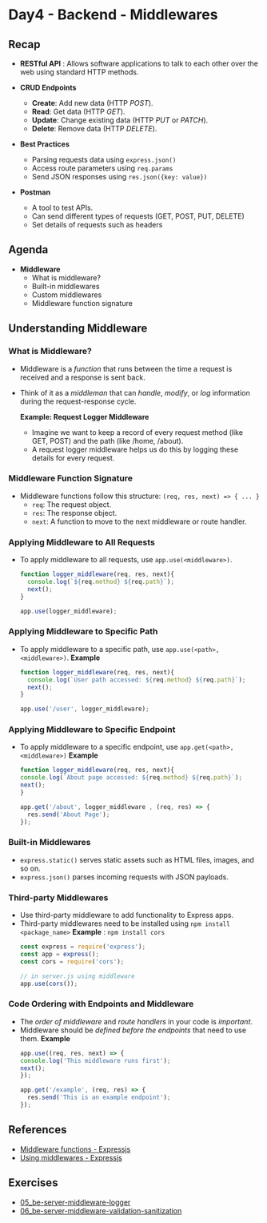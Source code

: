 # Day4 - Backend - Middlewares

## Recap
- **RESTful API** : Allows software applications to talk to each other over the web using standard HTTP methods.

- **CRUD Endpoints**
  - **Create**: Add new data (HTTP _POST_).
  - **Read**: Get data (HTTP _GET_).
  - **Update**: Change existing data (HTTP _PUT_ or _PATCH_).
  - **Delete**: Remove data (HTTP _DELETE_).

- **Best Practices**
  - Parsing requests data using `express.json()`
  - Access route parameters using `req.params`
  - Send JSON responses using `res.json({key: value})`

- **Postman**
  - A tool to test APIs.
  - Can send different types of requests (GET, POST, PUT, DELETE)
  - Set details of requests such as headers

## Agenda
- **Middleware**
  - What is middleware?
  - Built-in middlewares
  - Custom middlewares
  - Middleware function signature


## Understanding Middleware

### What is Middleware?
- Middleware is a _function_ that runs between the time a request is received and a response is sent back.
- Think of it as a _middleman_ that can _handle_, _modify_, or _log_ information during the request-response cycle.

  **Example: Request Logger Middleware**
  - Imagine we want to keep a record of every request method (like GET, POST) and the path (like /home, /about).
  - A request logger middleware helps us do this by logging these details for every request.

### Middleware Function Signature
- Middleware functions follow this structure: `(req, res, next) => { ... }`
  - `req`: The request object.
  - `res`: The response object.
  - `next`: A function to move to the next middleware or route handler.

### Applying Middleware to All Requests
- To apply middleware to all requests, use `app.use(<middleware>)`.
  ```javascript
  function logger_middleware(req, res, next){
    console.log(`${req.method} ${req.path}`);
    next();
  }

  app.use(logger_middleware);
  ```

### Applying Middleware to Specific Path
- To apply middleware to a specific path, use `app.use(<path>, <middleware>)`.
  **Example**
  ```js
  function logger_middleware(req, res, next){
    console.log(`User path accessed: ${req.method} ${req.path}`);
    next();
  }

  app.use('/user', logger_middleware);
  ```

### Applying Middleware to Specific Endpoint
- To apply middleware to a specific endpoint, use `app.get(<path>, <middleware>)`
  **Example**
  ```js
  function logger_middleware(req, res, next){
  console.log(`About page accessed: ${req.method} ${req.path}`);
  next();
  }

  app.get('/about', logger_middleware , (req, res) => {
    res.send('About Page');
  });
  ```

### Built-in Middlewares
- `express.static()` serves static assets such as HTML files, images, and so on.
- `express.json()` parses incoming requests with JSON payloads.

  
### Third-party Middlewares
- Use third-party middleware to add functionality to Express apps.
- Third-party middlewares need to be installed using `npm install <package_name>`
  **Example** : `npm install cors`
  ```js
  const express = require('express');
  const app = express();
  const cors = require('cors'); 

  // in server.js using middleware
  app.use(cors());
  ```

### Code Ordering with Endpoints and Middleware
- The _order of middleware_ and _route handlers_ in your code is _important_.
- Middleware should be _defined before the endpoints_ that need to use them.
  **Example**
  ```js
  app.use((req, res, next) => {
  console.log('This middleware runs first');
  next();
  });
  
  app.get('/example', (req, res) => {
    res.send('This is an example endpoint');
  });
  ```

## References
- [Middleware functions - Expressjs](https://expressjs.com/en/guide/writing-middleware.html)
- [Using middlewares - Expressjs](https://expressjs.com/en/guide/using-middleware.html)


## Exercises
- [05_be-server-middleware-logger](https://classroom.github.com/a/zlBPRUQh)
- [06_be-server-middleware-validation-sanitization](https://classroom.github.com/a/B6SUKTQZ)